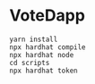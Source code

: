 # VoteDapp


```shell
yarn install
npx hardhat compile
npx hardhat node
cd scripts
npx hardhat token
```
